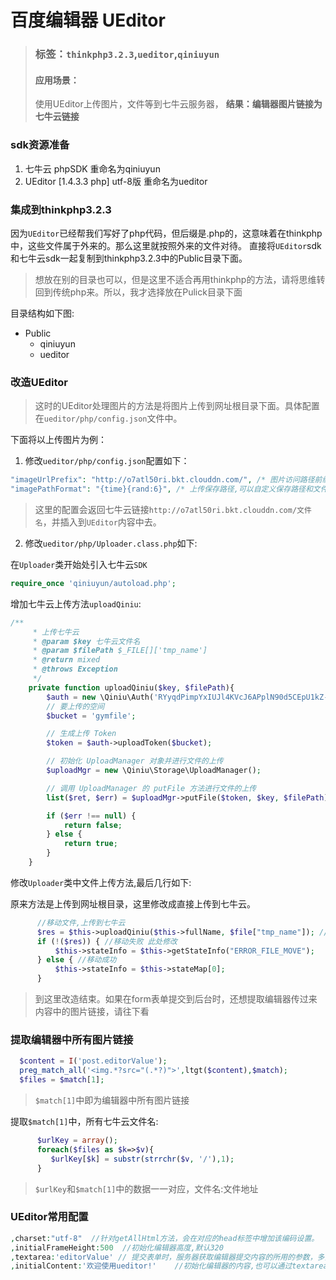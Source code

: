 # 百度编辑器 UEditor

> ### 标签：`thinkphp3.2.3`,`ueditor`,`qiniuyun`
> #### 应用场景：
> 使用UEditor上传图片，文件等到七牛云服务器，
> **结果：编辑器图片链接为七牛云链接**

### sdk资源准备
1. 七牛云 phpSDK 重命名为qiniuyun
2. UEditor [1.4.3.3 php] utf-8版 重命名为ueditor

### 集成到thinkphp3.2.3
因为`UEditor`已经帮我们写好了php代码，但后缀是.php的，这意味着在thinkphp中，这些文件属于外来的。那么这里就按照外来的文件对待。
直接将`UEditor`sdk和七牛云sdk一起复制到thinkphp3.2.3中的Public目录下面。
> 想放在别的目录也可以，但是这里不适合再用thinkphp的方法，请将思维转回到传统php来。所以，我才选择放在Pulick目录下面

目录结构如下图:
* Public
  * qiniuyun
  * ueditor
  
### 改造UEditor
> 这时的UEditor处理图片的方法是将图片上传到网址根目录下面。具体配置在`ueditor/php/config.json`文件中。

下面将以上传图片为例：
1. 修改`ueditor/php/config.json`配置如下：
```php
"imageUrlPrefix": "http://o7atl50ri.bkt.clouddn.com/", /* 图片访问路径前缀，七牛云域名 */
"imagePathFormat": "{time}{rand:6}", /* 上传保存路径,可以自定义保存路径和文件名格式，七牛云图片名称 */
```
> 这里的配置会返回七牛云链接`http://o7atl50ri.bkt.clouddn.com/文件名`，并插入到`UEditor`内容中去。

2. 修改`ueditor/php/Uploader.class.php`如下:

  在`Uploader`类开始处引入七牛云`SDK`
  ```php
  require_once 'qiniuyun/autoload.php';
  ```
  增加七牛云上传方法`uploadQiniu`:
```php
/**
     * 上传七牛云
     * @param $key 七牛云文件名
     * @param $filePath $_FILE[]['tmp_name']
     * @return mixed
     * @throws Exception
     */
    private function uploadQiniu($key, $filePath){
        $auth = new \Qiniu\Auth('RYyqdPimpYxIUJl4KVcJ6APplN90d5CEpU1kZ-a6','mOQ5hXi3OVLMA4uy346lYq3cDvSCdKNeGLDwv8UE');
        // 要上传的空间
        $bucket = 'gymfile'; 

        // 生成上传 Token
        $token = $auth->uploadToken($bucket);

        // 初始化 UploadManager 对象并进行文件的上传
        $uploadMgr = new \Qiniu\Storage\UploadManager();

        // 调用 UploadManager 的 putFile 方法进行文件的上传
        list($ret, $err) = $uploadMgr->putFile($token, $key, $filePath);

        if ($err !== null) {
            return false;
        } else {
            return true;
        }
    }
```
  修改`Uploader`类中文件上传方法,最后几行如下:
  
  原来方法是上传到网址根目录，这里修改成直接上传到七牛云。
  ```php
        //移动文件,上传到七牛云
        $res = $this->uploadQiniu($this->fullName, $file["tmp_name"]); //此处修改
        if (!($res)) { //移动失败 此处修改
            $this->stateInfo = $this->getStateInfo("ERROR_FILE_MOVE");
        } else { //移动成功
            $this->stateInfo = $this->stateMap[0];
        }
  ```

> 到这里改造结束。如果在form表单提交到后台时，还想提取编辑器传过来内容中的图片链接，请往下看

### 提取编辑器中所有图片链接

```php
  $content = I('post.editorValue');
  preg_match_all('<img.*?src="(.*?)">',ltgt($content),$match);
  $files = $match[1];
```
> `$match[1]`中即为编辑器中所有图片链接

提取`$match[1]`中，所有七牛云文件名:
```php
      $urlKey = array();
      foreach($files as $k=>$v){
         $urlKey[$k] = substr(strrchr($v, '/'),1);
      }
```
> `$urlKey`和`$match[1]`中的数据一一对应，文件名:文件地址

### UEditor常用配置
```php
,charset:"utf-8"  //针对getAllHtml方法，会在对应的head标签中增加该编码设置。
,initialFrameHeight:500  //初始化编辑器高度,默认320
,textarea:'editorValue' // 提交表单时，服务器获取编辑器提交内容的所用的参数，多实例时可以给容器name属性，会将name给定的值最为每个实例的键值，不用每次实例化的时候都设置这个值
,initialContent:'欢迎使用ueditor!'    //初始化编辑器的内容,也可以通过textarea/script给值，看官网例子
```

